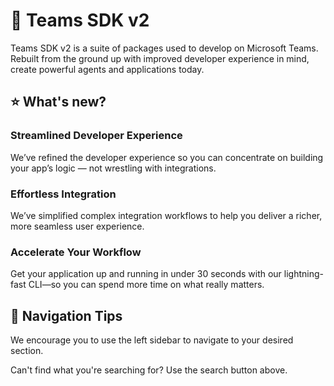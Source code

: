 # 📖 Teams SDK v2

Teams SDK v2 is a suite of packages used to develop on Microsoft Teams. Rebuilt from the ground up with improved developer experience in mind, create powerful agents and applications today.

## ⭐ What's new?

### Streamlined Developer Experience
We’ve refined the developer experience so you can concentrate on building your app’s logic — not wrestling with integrations.

### Effortless Integration
We’ve simplified complex integration workflows to help you deliver a richer, more seamless user experience.

### Accelerate Your Workflow
Get your application up and running in under 30 seconds with our lightning-fast CLI—so you can spend more time on what really matters.

## 🔎 Navigation Tips
We encourage you to use the left sidebar to navigate to your desired section.

Can't find what you're searching for? Use the search button above.
